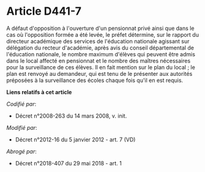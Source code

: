 # Article D441-7

A défaut d'opposition à l'ouverture d'un pensionnat privé ainsi que dans le cas où l'opposition formée a été levée, le préfet
détermine, sur le rapport du     directeur académique des services de l'éducation nationale agissant sur délégation du
recteur d'académie, après avis du conseil départemental de l'éducation nationale, le nombre maximum d'élèves qui peuvent être
admis dans le local affecté en pensionnat et le nombre des maîtres nécessaires pour la surveillance de ces élèves. Il en fait
mention sur le plan du local ; le plan est renvoyé au demandeur, qui est tenu de le présenter aux autorités préposées à la
surveillance des écoles chaque fois qu'il en est requis.

**Liens relatifs à cet article**

_Codifié par_:

  - Décret n°2008-263 du 14 mars 2008, v. init.

_Modifié par_:

  - Décret n°2012-16 du 5 janvier 2012 - art. 7 (VD)

_Abrogé par_:

  - Décret n°2018-407 du 29 mai 2018 - art. 1
